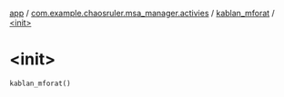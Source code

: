 [app](../../index.md) / [com.example.chaosruler.msa_manager.activies](../index.md) / [kablan_mforat](index.md) / [&lt;init&gt;](.)

# &lt;init&gt;

`kablan_mforat()`